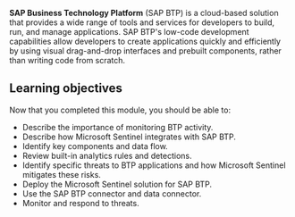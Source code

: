 **SAP Business Technology Platform** (SAP BTP) is a cloud-based solution that provides a wide range of tools and services for developers to build, run, and manage applications. SAP BTP's low-code development capabilities allow developers to create applications quickly and efficiently by using visual drag-and-drop interfaces and prebuilt components, rather than writing code from scratch.

## Learning objectives

Now that you completed this module, you should be able to:

- Describe the importance of monitoring BTP activity.
- Describe how Microsoft Sentinel integrates with SAP BTP.
- Identify key components and data flow.
- Review built-in analytics rules and detections.
- Identify specific threats to BTP applications and how Microsoft Sentinel mitigates these risks.
- Deploy the Microsoft Sentinel solution for SAP BTP.
- Use the SAP BTP connector and data connector.
- Monitor and respond to threats.
